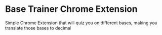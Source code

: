 # Base Trainer Chrome Extension

Simple Chrome Extension that will quiz you on different bases, making you translate those bases to decimal